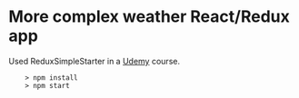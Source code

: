 # More complex weather React/Redux app
Used ReduxSimpleStarter in a [Udemy](https://www.udemy.com/react-redux/) course.

```
	> npm install
	> npm start
```